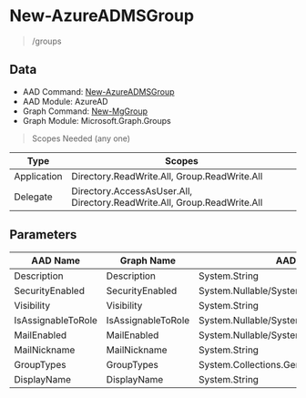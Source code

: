 # New-AzureADMSGroup

> /groups

## Data

+ AAD Command: [New-AzureADMSGroup](https://docs.microsoft.com/en-us/powershell/module/AzureAD/New-AzureADMSGroup)
+ AAD Module: AzureAD
+ Graph Command: [New-MgGroup](https://docs.microsoft.com/en-us/powershell/module/Microsoft.Graph.Groups/New-MgGroup)
+ Graph Module: Microsoft.Graph.Groups

> Scopes Needed (any one)

|Type|Scopes|
|---|---|
|Application|Directory.ReadWrite.All, Group.ReadWrite.All|
|Delegate|Directory.AccessAsUser.All, Directory.ReadWrite.All, Group.ReadWrite.All|

## Parameters

|AAD Name|Graph Name|AAD Type|Graph Type|Infos|
|---|---|---|---|---|
|Description|Description|System.String|System.String||
|SecurityEnabled|SecurityEnabled|System.Nullable/System.Boolean|System.Management.Automation.SwitchParameter||
|Visibility|Visibility|System.String|System.String||
|IsAssignableToRole|IsAssignableToRole|System.Nullable/System.Boolean|System.Management.Automation.SwitchParameter||
|MailEnabled|MailEnabled|System.Nullable/System.Boolean|System.Management.Automation.SwitchParameter||
|MailNickname|MailNickname|System.String|System.String||
|GroupTypes|GroupTypes|System.Collections.Generic.List/System.String|System.String[]||
|DisplayName|DisplayName|System.String|System.String||

